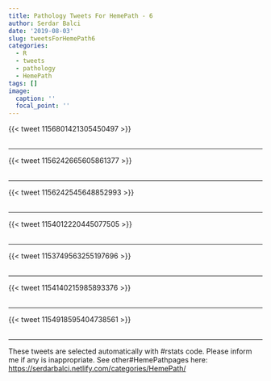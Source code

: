 ```yaml
---
title: Pathology Tweets For HemePath - 6
author: Serdar Balci
date: '2019-08-03'
slug: tweetsForHemePath6
categories:
  - R
  - tweets
  - pathology
  - HemePath
tags: []
image:
  caption: ''
  focal_point: ''
---
```



{{< tweet 1156801421305450497 >}}
<br>
<br>
<hr>
{{< tweet 1156242665605861377 >}}
<br>
<br>
<hr>
{{< tweet 1156242545648852993 >}}
<br>
<br>
<hr>
{{< tweet 1154012220445077505 >}}
<br>
<br>
<hr>
{{< tweet 1153749563255197696 >}}
<br>
<br>
<hr>
{{< tweet 1154140215985893376 >}}
<br>
<br>
<hr>
{{< tweet 1154918595404738561 >}}
<br>
<br>
<hr>


These tweets are selected automatically with #rstats code. Please inform me if any is inappropriate.
See other#HemePathpages here: https://serdarbalci.netlify.com/categories/HemePath/
